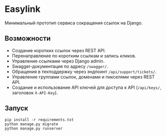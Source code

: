 # Easylink

Минимальный прототип сервиса сокращения ссылок на Django.

## Возможности
- Создание коротких ссылок через REST API.
- Перенаправление по коротким ссылкам и запись кликов.
- Управление ссылками через Django admin.
- Swagger-документация по адресу `/swagger/`.
- Обращения в техподдержку через эндпоинт `/api/support/tickets/`.
- Управление группами ссылок, доменами и пикселями через REST API.
- Создание и использование API ключей для доступа к API (`/api/keys/`, заголовок `X-API-Key`).

## Запуск
```
pip install -r requirements.txt
python manage.py migrate
python manage.py runserver
```
